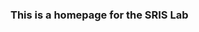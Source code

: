 ### This is a homepage for the SRIS Lab

<!--
**SRISLAB/srislab** is a ✨ _special_ ✨ repository because its `README.md` (this file) appears on your GitHub profile.
This a homepage for the SRIS Lab
 

 
